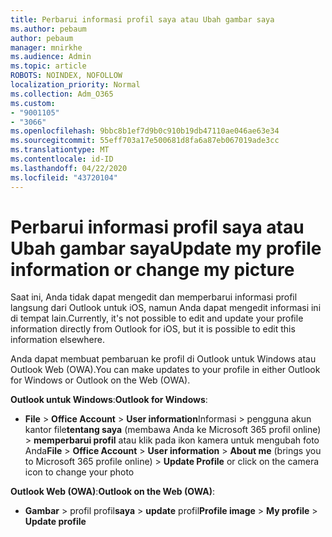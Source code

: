 ```yaml
---
title: Perbarui informasi profil saya atau Ubah gambar saya
ms.author: pebaum
author: pebaum
manager: mnirkhe
ms.audience: Admin
ms.topic: article
ROBOTS: NOINDEX, NOFOLLOW
localization_priority: Normal
ms.collection: Adm_O365
ms.custom:
- "9001105"
- "3066"
ms.openlocfilehash: 9bbc8b1ef7d9b0c910b19db47110ae046ae63e34
ms.sourcegitcommit: 55eff703a17e500681d8fa6a87eb067019ade3cc
ms.translationtype: MT
ms.contentlocale: id-ID
ms.lasthandoff: 04/22/2020
ms.locfileid: "43720104"
---
```

# <a name="update-my-profile-information-or-change-my-picture"></a><span data-ttu-id="84d7e-102">Perbarui informasi profil saya atau Ubah gambar saya</span><span class="sxs-lookup"><span data-stu-id="84d7e-102">Update my profile information or change my picture</span></span>

<span data-ttu-id="84d7e-103">Saat ini, Anda tidak dapat mengedit dan memperbarui informasi profil langsung dari Outlook untuk iOS, namun Anda dapat mengedit informasi ini di tempat lain.</span><span class="sxs-lookup"><span data-stu-id="84d7e-103">Currently, it's not possible to edit and update your profile information directly from Outlook for iOS, but it is possible to edit this information elsewhere.</span></span> 

<span data-ttu-id="84d7e-104">Anda dapat membuat pembaruan ke profil di Outlook untuk Windows atau Outlook Web (OWA).</span><span class="sxs-lookup"><span data-stu-id="84d7e-104">You can make updates to your profile in either Outlook for Windows or Outlook on the Web (OWA).</span></span> 

<span data-ttu-id="84d7e-105">**Outlook untuk Windows**:</span><span class="sxs-lookup"><span data-stu-id="84d7e-105">**Outlook for Windows**:</span></span> 

- <span data-ttu-id="84d7e-106">**File** > **Office Account** > **User information**Informasi > pengguna akun kantor file**tentang saya** (membawa Anda ke Microsoft 365 profil online) > **memperbarui profil** atau klik pada ikon kamera untuk mengubah foto Anda</span><span class="sxs-lookup"><span data-stu-id="84d7e-106">**File** > **Office Account** > **User information** > **About me** (brings you to Microsoft 365 profile online) > **Update Profile** or click on the camera icon to change your photo</span></span>  
  
<span data-ttu-id="84d7e-107">**Outlook Web (OWA)**:</span><span class="sxs-lookup"><span data-stu-id="84d7e-107">**Outlook on the Web (OWA)**:</span></span> 

- <span data-ttu-id="84d7e-108">**Gambar** > profil profil**saya** > **update** profil</span><span class="sxs-lookup"><span data-stu-id="84d7e-108">**Profile image** > **My profile** > **Update profile**</span></span>
